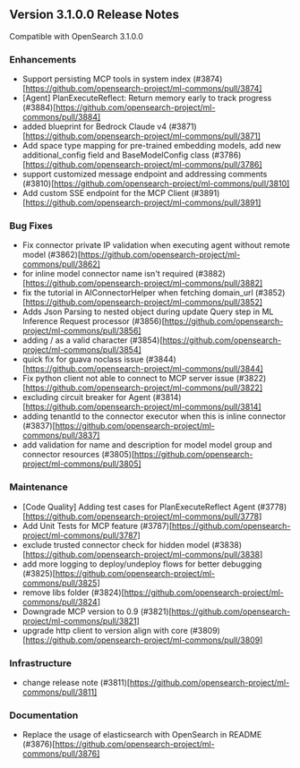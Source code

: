 ## Version 3.1.0.0 Release Notes

Compatible with OpenSearch 3.1.0.0

### Enhancements
* Support persisting MCP tools in system index (#3874)[https://github.com/opensearch-project/ml-commons/pull/3874]
* [Agent] PlanExecuteReflect: Return memory early to track progress (#3884)[https://github.com/opensearch-project/ml-commons/pull/3884]
* added blueprint for Bedrock Claude v4 (#3871)[https://github.com/opensearch-project/ml-commons/pull/3871]
* Add space type mapping for pre-trained embedding models, add new additional_config field and BaseModelConfig class (#3786)[https://github.com/opensearch-project/ml-commons/pull/3786]
* support customized message endpoint and addressing comments (#3810)[https://github.com/opensearch-project/ml-commons/pull/3810]
* Add custom SSE endpoint for the MCP Client (#3891)[https://github.com/opensearch-project/ml-commons/pull/3891]

### Bug Fixes
* Fix connector private IP validation when executing agent without remote model (#3862)[https://github.com/opensearch-project/ml-commons/pull/3862]
* for inline model connector name isn't required (#3882)[https://github.com/opensearch-project/ml-commons/pull/3882]
* fix the tutorial in AIConnectorHelper when fetching domain_url (#3852)[https://github.com/opensearch-project/ml-commons/pull/3852]
* Adds Json Parsing to nested object during update Query step in ML Inference Request processor (#3856)[https://github.com/opensearch-project/ml-commons/pull/3856]
* adding / as a valid character (#3854)[https://github.com/opensearch-project/ml-commons/pull/3854]
* quick fix for guava noclass issue (#3844)[https://github.com/opensearch-project/ml-commons/pull/3844]
* Fix python client not able to connect to MCP server issue (#3822)[https://github.com/opensearch-project/ml-commons/pull/3822]
* excluding circuit breaker for Agent (#3814)[https://github.com/opensearch-project/ml-commons/pull/3814]
* adding tenantId to the connector executor when this is inline connector (#3837)[https://github.com/opensearch-project/ml-commons/pull/3837]
* add validation for name and description for model model group and connector resources (#3805)[https://github.com/opensearch-project/ml-commons/pull/3805]

### Maintenance
* [Code Quality] Adding test cases for PlanExecuteReflect Agent (#3778)[https://github.com/opensearch-project/ml-commons/pull/3778]
* Add Unit Tests for MCP feature (#3787)[https://github.com/opensearch-project/ml-commons/pull/3787]
* exclude trusted connector check for hidden model (#3838)[https://github.com/opensearch-project/ml-commons/pull/3838]
* add more logging to deploy/undeploy flows for better debugging (#3825)[https://github.com/opensearch-project/ml-commons/pull/3825]
* remove libs folder (#3824)[https://github.com/opensearch-project/ml-commons/pull/3824]
* Downgrade MCP version to 0.9 (#3821)[https://github.com/opensearch-project/ml-commons/pull/3821]
* upgrade http client to version align with core (#3809)[https://github.com/opensearch-project/ml-commons/pull/3809]

### Infrastructure
* change release note (#3811)[https://github.com/opensearch-project/ml-commons/pull/3811]

### Documentation
* Replace the usage of elasticsearch with OpenSearch in README (#3876)[https://github.com/opensearch-project/ml-commons/pull/3876]